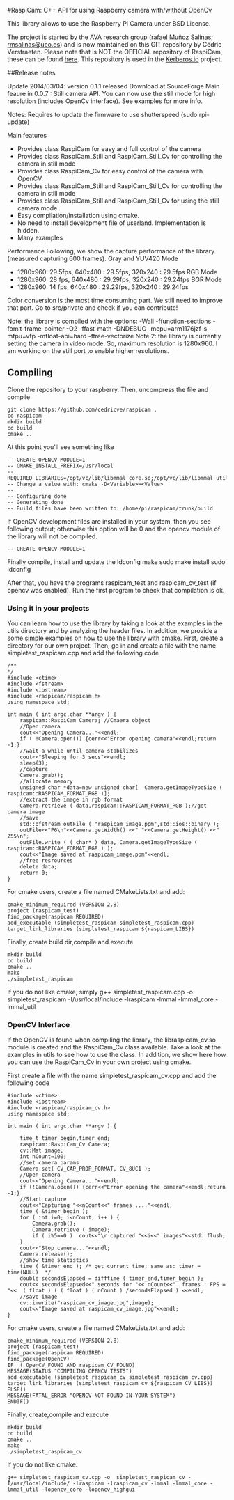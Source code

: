 #RaspiCam: C++ API for using Raspberry camera with/without OpenCv

This library allows to use the Raspberry Pi Camera under BSD License. 

The project is started by the AVA research group (rafael Muñoz Salinas; rmsalinas@uco.es) and is now maintained
on this GIT repository by Cédric Verstraeten. Please note that is NOT the OFFICIAL repository of RaspiCam, these can be found [here](http://www.uco.es/investiga/grupos/ava/node/40).
This repository is used in the [Kerberos.io](https://github.com/kerberos-io) project.

##Release notes

Update 2014/03/04: version 0.1.1 released Download at SourceForge
Main feaure in 0.0.7 : Still camera API. You can now use the still mode for high resolution (includes OpenCv interface). See examples for more info.
 
Notes:
Requires to update the firmware to use shutterspeed (sudo rpi-update)
 
Main features
 - Provides  class RaspiCam for easy and full control of the camera
 - Provides class  RaspiCam_Still and RaspiCam_Still_Cv for controlling the camera in still mode
 - Provides class  RaspiCam_Cv for easy control of the camera with OpenCV.
 - Provides class  RaspiCam_Still and RaspiCam_Still_Cv for controlling the camera in still mode
 - Provides class RaspiCam_Still and RaspiCam_Still_Cv for using the still camera mode
 - Easy compilation/installation using cmake.
 - No need to install development file of userland. Implementation is hidden.
 - Many examples 
 
Performance
Following, we show the capture performance of the library (measured capturing 600 frames). 
Gray and YUV420 Mode
   - 1280x960: 29.5fps,  640x480 : 29.5fps,  320x240 : 29.5fps
RGB Mode
   - 1280x960: 28 fps,  640x480 : 29.29fps,  320x240 : 29.24fps
BGR Mode
   - 1280x960: 14 fps,  640x480 : 29.29fps,  320x240 : 29.24fps
 
Color conversion is the most time consuming part. We still need to improve that part. Go to src/private and check if you can contribute!
 
Note: the library is compiled with the options: -Wall -ffunction-sections  -fomit-frame-pointer -O2 -ffast-math -DNDEBUG -mcpu=arm1176jzf-s  -mfpu=vfp -mfloat-abi=hard -ftree-vectorize
Note 2: the library is currently setting the camera in video mode. So, maximum resolution is 1280x960. I am working on the still port to enable higher resolutions.
 
## Compiling

Clone the repository to your raspberry. Then, uncompress the file and compile
 
	git clone https://github.com/cedricve/raspicam .
	cd raspicam
	mkdir build
	cd build
	cmake ..
 
At this point you'll see something like 

	-- CREATE OPENCV MODULE=1
	-- CMAKE_INSTALL_PREFIX=/usr/local
	-- REQUIRED_LIBRARIES=/opt/vc/lib/libmmal_core.so;/opt/vc/lib/libmmal_util.so;/opt/vc/lib/libmmal.so
	-- Change a value with: cmake -D<Variable>=<Value>
	-- 
	-- Configuring done
	-- Generating done
	-- Build files have been written to: /home/pi/raspicam/trunk/build
 
If OpenCV development files are installed in your system, then you see following output; otherwise this option will be 0 and the opencv module of the library will not be compiled.

	-- CREATE OPENCV MODULE=1
	
 
Finally compile, install and update the ldconfig
	make
	sudo make install
	sudo ldconfig
 
After that, you have the programs raspicam_test  and raspicam_cv_test (if opencv was enabled).
Run the first program to check that compilation is ok.
 
### Using it in your projects
 
You can learn how to use the library by taking a look at the examples in the utils directory and  by analyzing the header files. In addition, we  provide a some simple examples on how to use the library with cmake.
 First, create a directory for our own project. Then, go in and create a file with the name simpletest_raspicam.cpp and add the following code
 
	/**
	*/
	#include <ctime>
	#include <fstream>
	#include <iostream>
	#include <raspicam/raspicam.h>
	using namespace std;
	 
	int main ( int argc,char **argv ) {
		raspicam::RaspiCam Camera; //Cmaera object
		//Open camera 
		cout<<"Opening Camera..."<<endl;
		if ( !Camera.open()) {cerr<<"Error opening camera"<<endl;return -1;}
		//wait a while until camera stabilizes
		cout<<"Sleeping for 3 secs"<<endl;
		sleep(3);
		//capture
		Camera.grab();
		//allocate memory
		unsigned char *data=new unsigned char[  Camera.getImageTypeSize ( raspicam::RASPICAM_FORMAT_RGB )];
		//extract the image in rgb format
		Camera.retrieve ( data,raspicam::RASPICAM_FORMAT_RGB );//get camera image
		//save
		std::ofstream outFile ( "raspicam_image.ppm",std::ios::binary );
		outFile<<"P6\n"<<Camera.getWidth() <<" "<<Camera.getHeight() <<" 255\n";
		outFile.write ( ( char* ) data, Camera.getImageTypeSize ( raspicam::RASPICAM_FORMAT_RGB ) );
		cout<<"Image saved at raspicam_image.ppm"<<endl;
		//free resrources    
		delete data;
		return 0;
	}
 
For cmake users,  create a file named CMakeLists.txt and add:

	cmake_minimum_required (VERSION 2.8) 
	project (raspicam_test)
	find_package(raspicam REQUIRED)
	add_executable (simpletest_raspicam simpletest_raspicam.cpp)  
	target_link_libraries (simpletest_raspicam ${raspicam_LIBS})

 
Finally, create build dir,compile and execute

	mkdir build
	cd build
	cmake ..
	make
	./simpletest_raspicam
 
If you do not like cmake, simply 
	g++ simpletest_raspicam.cpp -o simpletest_raspicam -I/usr/local/include -lraspicam -lmmal -lmmal_core -lmmal_util
 
### OpenCV Interface
 
If the OpenCV is found when compiling the library, the libraspicam_cv.so module is created and the RaspiCam_Cv class available. Take a look at the examples in utils to see how to use the class. In addition, we show here how you can use the RaspiCam_Cv in your own project using cmake.
 
First create a file with the name simpletest_raspicam_cv.cpp and add the following code
 
	#include <ctime>
	#include <iostream>
	#include <raspicam/raspicam_cv.h>
	using namespace std; 
	 
	int main ( int argc,char **argv ) {
	   
		time_t timer_begin,timer_end;
		raspicam::RaspiCam_Cv Camera;
		cv::Mat image;
		int nCount=100;
		//set camera params
		Camera.set( CV_CAP_PROP_FORMAT, CV_8UC1 );
		//Open camera
		cout<<"Opening Camera..."<<endl;
		if (!Camera.open()) {cerr<<"Error opening the camera"<<endl;return -1;}
		//Start capture
		cout<<"Capturing "<<nCount<<" frames ...."<<endl;
		time ( &timer_begin );
		for ( int i=0; i<nCount; i++ ) {
			Camera.grab();
			Camera.retrieve ( image);
			if ( i%5==0 )  cout<<"\r captured "<<i<<" images"<<std::flush;
		}
		cout<<"Stop camera..."<<endl;
		Camera.release();
		//show time statistics
		time ( &timer_end ); /* get current time; same as: timer = time(NULL)  */
		double secondsElapsed = difftime ( timer_end,timer_begin );
		cout<< secondsElapsed<<" seconds for "<< nCount<<"  frames : FPS = "<<  ( float ) ( ( float ) ( nCount ) /secondsElapsed ) <<endl;
		//save image 
		cv::imwrite("raspicam_cv_image.jpg",image);
		cout<<"Image saved at raspicam_cv_image.jpg"<<endl;
	}
 
For cmake users, create a file named CMakeLists.txt and add:

	cmake_minimum_required (VERSION 2.8) 
	project (raspicam_test)
	find_package(raspicam REQUIRED)
	find_package(OpenCV)
	IF  ( OpenCV_FOUND AND raspicam_CV_FOUND)
	MESSAGE(STATUS "COMPILING OPENCV TESTS")
	add_executable (simpletest_raspicam_cv simpletest_raspicam_cv.cpp)  
	target_link_libraries (simpletest_raspicam_cv ${raspicam_CV_LIBS})
	ELSE()
	MESSAGE(FATAL_ERROR "OPENCV NOT FOUND IN YOUR SYSTEM")
	ENDIF()

Finally, create,compile and execute

	mkdir build
	cd build
	cmake ..
	make
	./simpletest_raspicam_cv
	 
 
If you do not like cmake:

	g++ simpletest_raspicam_cv.cpp -o  simpletest_raspicam_cv -I/usr/local/include/ -lraspicam -lraspicam_cv -lmmal -lmmal_core -lmmal_util -lopencv_core -lopencv_highgui 
	